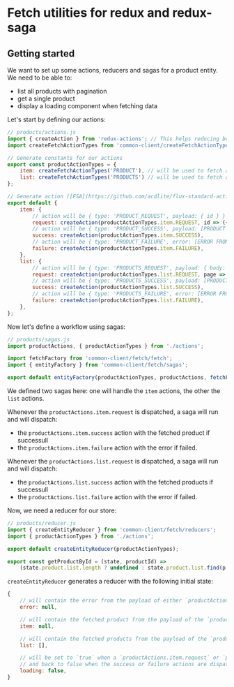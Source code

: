 # Fetch utilities for redux and redux-saga

## Getting started

We want to set up some actions, reducers and sagas for a product entity. We need to be able to:
- list all products with pagination
- get a single product
- display a loading component when fetching data

Let's start by defining our actions:

```js
// products/actions.js
import { createAction } from 'redux-actions'; // This helps reducing boilerplate for FSA actions
import createFetchActionTypes from 'common-client/createFetchActionTypes';

// Generate constants for our actions
export const productActionTypes = {
    item: createFetchActionTypes('PRODUCT'), // will be used to fetch a specific product
    list: createFetchActionTypes('PRODUCTS') // will be used to fetch a page of products,
};

// Generate action ([FSA](https://github.com/acdlite/flux-standard-action)) creators for all our types
export default {
    item: {
        // action will be { type: 'PRODUCT_REQUEST', payload: { id } }
        request: createAction(productActionTypes.item.REQUEST, id => ({ id })),
        // action will be { type: 'PRODUCT_SUCCESS', payload: [PRODUCT FROM FETCH] }
        success: createAction(productActionTypes.item.SUCCESS),
        // action will be { type: 'PRODUCT_FAILURE', error: [ERROR FROM FETCH] }
        failure: createAction(productActionTypes.item.FAILURE),
    },
    list: {
        // action will be { type: 'PRODUCTS_REQUEST', payload: { body: { page } } }
        request: createAction(productActionTypes.list.REQUEST, page => ({ body: { page }})),
        // action will be { type: 'PRODUCTS_SUCCESS', payload: [PRODUCT FROM FETCH] }
        success: createAction(productActionTypes.list.SUCCESS),
        // action will be { type: 'PRODUCTS_FAILURE', error: [ERROR FROM FETCH] }
        failure: createAction(productActionTypes.list.FAILURE),
    },
};
```

Now let's define a workflow using sagas:
```js
// products/sagas.js
import productActions, { productActionTypes } from './actions';

import fetchFactory from 'common-client/fetch/fetch';
import { entityFactory } from 'common-client/fetch/sagas';

export default entityFactory(productActionTypes, productActions, fetchFactory('products'), fetchFactory('product'));
```

We defined two sagas here: one will handle the `item` actions, the other the `list` actions.

Whenever the `productActions.item.request` is dispatched, a saga will run and will dispatch:
- the `productActions.item.success` action with the fetched product if successull
- the `productActions.item.failure` action with the error if failed.

Whenever the `productActions.list.request` is dispatched, a saga will run and will dispatch:
- the `productActions.list.success` action with the fetched products if successull
- the `productActions.list.failure` action with the error if failed.

Now, we need a reducer for our store:
```js
// products/reducer.js
import { createEntityReducer } from 'common-client/fetch/reducers';
import { productActionTypes } from './actions';

export default createEntityReducer(productActionTypes);

export const getProductById = (state, productId) =>
    (state.product.list.length ? undefined : state.product.list.find(p => p.id === productId));
```

`createEntityReducer` generates a reducer with the following initial state:
```js
{
    // will contain the error from the payload of either `productActions.item.failure` or `productActions.list.failure` actions
    error: null,

    // will contain the fetched product from the payload of the `productActions.item.success` action
    item: null,

    // will contain the fetched products from the payload of the `productActions.list.success` action
    list: [],

    // will be set to `true` when a `productActions.item.request` or `productActions.list.request` action is dispatched
    // and back to false when the success or failure actions are dispatched
    loading: false,
}
```

